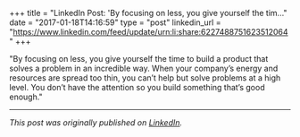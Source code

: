 +++
title = "LinkedIn Post: 'By focusing on less, you give yourself the tim..."
date = "2017-01-18T14:16:59"
type = "post"
linkedin_url = "https://www.linkedin.com/feed/update/urn:li:share:6227488751623512064"
+++

"By focusing on less, you give yourself the time to build a product that solves a problem in an incredible way. When your company’s energy and resources are spread too thin, you can’t help but solve problems at a high level. You don’t have the attention so you build something that’s good enough."

---

*This post was originally published on [LinkedIn](https://www.linkedin.com/in/adrianmoreno/recent-activity/all/).*
